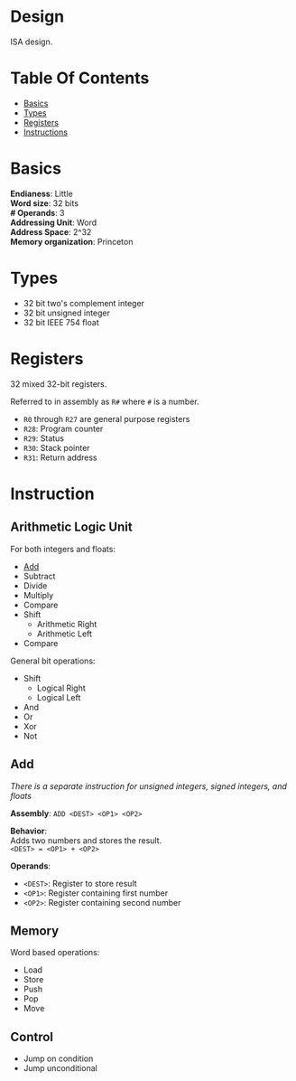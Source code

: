 # Design
ISA design.

# Table Of Contents
- [Basics](#basics)
- [Types](#types)
- [Registers](#registers)
- [Instructions](#instructions)

# Basics
**Endianess**: Little  
**Word size**: 32 bits  
**# Operands**: 3  
**Addressing Unit**: Word  
**Address Space**: 2^32  
**Memory organization**: Princeton

# Types

- 32 bit two's complement integer
- 32 bit unsigned integer
- 32 bit IEEE 754 float

# Registers
32 mixed 32-bit registers.

Referred to in assembly as `R#` where `#` is a number.  

- `R0` through `R27` are general purpose registers
- `R28`: Program counter
- `R29`: Status
- `R30`: Stack pointer
- `R31`: Return address

# Instruction
## Arithmetic Logic Unit
For both integers and floats:

- [Add](#add)
- Subtract
- Divide
- Multiply
- Compare
- Shift
  - Arithmetic Right
  - Arithmetic Left
- Compare

General bit operations:

- Shift
  - Logical Right
  - Logical Left
- And
- Or
- Xor
- Not

## Add
*There is a separate instruction for unsigned integers, signed integers,
and floats*  

**Assembly**: `ADD <DEST> <OP1> <OP2>`  

**Behavior**:  
Adds two numbers and stores the result.  
`<DEST> = <OP1> + <OP2>`

**Operands**:

- `<DEST>`: Register to store result
- `<OP1>`: Register containing first number
- `<OP2>`: Register containing second number

## Memory
Word based operations:

- Load
- Store
- Push
- Pop
- Move
  
## Control
- Jump on condition
- Jump unconditional
